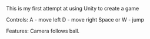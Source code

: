 This is my first attempt at using Unity to create a game

Controls:
A           - move left
D           - move right
Space or W  - jump

Features:
Camera follows ball.
